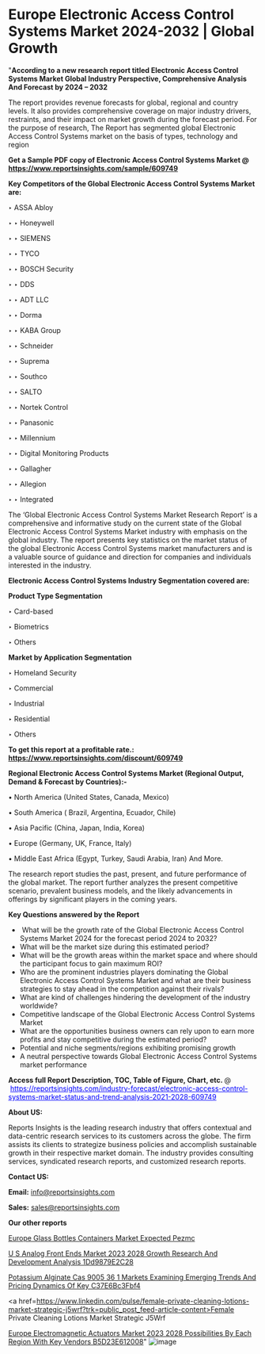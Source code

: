 # Europe Electronic Access Control Systems Market 2024-2032 | Global Growth

 "<strong>According to a new research report titled Electronic Access Control Systems Market Global Industry Perspective, Comprehensive Analysis And Forecast by 2024 – 2032</strong>

The report provides revenue forecasts for global, regional and country levels. It also provides comprehensive coverage on major industry drivers, restraints, and their impact on market growth during the forecast period. For the purpose of research, The Report has segmented global Electronic Access Control Systems market on the basis of types, technology and region

<strong>Get a Sample PDF copy of Electronic Access Control Systems Market </strong><strong>@<a href=https://www.reportsinsights.com/sample/609749 style=color:#0000ff;> https://www.reportsinsights.com/sample/609749</a></strong></font>

<strong>Key Competitors of the Global Electronic Access Control Systems Market are:</strong>

‣ ASSA Abloy

‣ 
‣ Honeywell

‣ 
‣ SIEMENS

‣ 
‣ TYCO

‣ 
‣ BOSCH Security

‣ 
‣ DDS

‣ 
‣ ADT LLC

‣ 
‣ Dorma

‣ 
‣ KABA Group

‣ 
‣ Schneider

‣ 
‣ Suprema

‣ 
‣ Southco

‣ 
‣ SALTO

‣ 
‣ Nortek Control

‣ 
‣ Panasonic

‣ 
‣ Millennium

‣ 
‣ Digital Monitoring Products

‣ 
‣ Gallagher

‣ 
‣ Allegion

‣ 
‣ Integrated

The ‘Global Electronic Access Control Systems Market Research Report’ is a comprehensive and informative study on the current state of the Global Electronic Access Control Systems Market industry with emphasis on the global industry. The report presents key statistics on the market status of the global Electronic Access Control Systems market manufacturers and is a valuable source of guidance and direction for companies and individuals interested in the industry.

<strong>Electronic Access Control Systems Industry Segmentation covered are:</strong>

<strong>Product Type Segmentation</strong>

‣    Card-based

‣ Biometrics

‣ Others

<strong>Market by Application Segmentation</strong>

‣   Homeland Security

‣ Commercial

‣ Industrial

‣ Residential

‣ Others

<strong>To get this report at a profitable rate.: <a href=https://www.reportsinsights.com/discount/609749 style=color:#0000ff;>https://www.reportsinsights.com/discount/609749</a></strong></font>

<strong>Regional Electronic Access Control Systems Market (Regional Output, Demand &amp; Forecast by Countries):-</strong>

• North America (United States, Canada, Mexico)

• South America ( Brazil, Argentina, Ecuador, Chile)

• Asia Pacific (China, Japan, India, Korea)

• Europe (Germany, UK, France, Italy)

• Middle East Africa (Egypt, Turkey, Saudi Arabia, Iran) And More.

The research report studies the past, present, and future performance of the global market. The report further analyzes the present competitive scenario, prevalent business models, and the likely advancements in offerings by significant players in the coming years.

<strong>Key Questions answered by the Report</strong>
<ul>
  <li> What will be the growth rate of the Global Electronic Access Control Systems Market 2024 for the forecast period 2024 to 2032?</li>
  <li>What will be the market size during this estimated period?</li>
  <li>What will be the growth areas within the market space and where should the participant focus to gain maximum ROI?</li>
  <li>Who are the prominent industries players dominating the Global Electronic Access Control Systems Market and what are their business strategies to stay ahead in the competition against their rivals?</li>
  <li>What are kind of challenges hindering the development of the industry worldwide?</li>
  <li>Competitive landscape of the Global Electronic Access Control Systems Market</li>
  <li>What are the opportunities business owners can rely upon to earn more profits and stay competitive during the estimated period?</li>
  <li>Potential and niche segments/regions exhibiting promising growth</li>
  <li>A neutral perspective towards Global Electronic Access Control Systems market performance</li>
</ul>
<strong>Access full Report Description, TOC, Table of Figure, Chart, etc. </strong>@  <a href=https://reportsinsights.com/industry-forecast/electronic-access-control-systems-market-status-and-trend-analysis-2021-2028-609749 style=color:#0000ff;>https://reportsinsights.com/industry-forecast/electronic-access-control-systems-market-status-and-trend-analysis-2021-2028-609749</a></font>

<strong><strong>About US</strong>:</strong>

Reports Insights is the leading research industry that offers contextual and data-centric research services to its customers across the globe. The firm assists its clients to strategize business policies and accomplish sustainable growth in their respective market domain. The industry provides consulting services, syndicated research reports, and customized research reports.

<strong>Contact US:</strong>

<p class=""""><b>Email:</b> <a href=mailto:info@reportsinsights.com>info@reportsinsights.com</a></p>
<p class=""""><b>Sales:</b> <a href=mailto:sales@reportsinsights.com>sales@reportsinsights.com</a></p>

<strong>Our other reports</strong>

<a href=https://www.linkedin.com/pulse/europe-glass-bottles-containers-market-expected-pezmc/>Europe Glass Bottles Containers Market Expected Pezmc</a>

<a href=https://medium.com/@sakshi.reportsinsights/u-s-analog-front-ends-market-2023-2028-growth-research-and-development-analysis-1dd9879e2c28>U S Analog Front Ends Market 2023 2028 Growth Research And Development Analysis 1Dd9879E2C28</a>

<a href=https://medium.com/@sakshideshmukh994/potassium-alginate-cas-9005-36-1-markets-examining-emerging-trends-and-pricing-dynamics-of-key-c37e6bc3fbf4>Potassium Alginate Cas 9005 36 1 Markets Examining Emerging Trends And Pricing Dynamics Of Key C37E6Bc3Fbf4</a>

<a href=https://www.linkedin.com/pulse/female-private-cleaning-lotions-market-strategic-j5wrf?trk=public_post_feed-article-content>Female Private Cleaning Lotions Market Strategic J5Wrf</a>

<a href=https://medium.com/@nadeemkazi654/europe-electromagnetic-actuators-market-2023-2028-possibilities-by-each-region-with-key-vendors-b5d23e612008>Europe Electromagnetic Actuators Market 2023 2028 Possibilities By Each Region With Key Vendors B5D23E612008</a>"
![image](https://github.com/daminid12/RImarketresearch/assets/158430485/7fbc9b19-de66-4d61-a22c-92cce922ebda)
